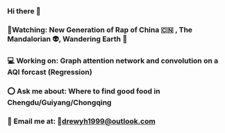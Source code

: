 ### Hi there 👋

### 👀Watching: New Generation of Rap of China 🇨🇳  , The Mandalorian 👽, Wandering Earth 🐑

### 💻 Working on: Graph attention network and convolution on a AQI forcast (Regression)

### ⭕️ Ask me about: Where to find good food in Chengdu/Guiyang/Chongqing

### 🔔 Email me at: 📮drewyh1999@outlook.com

